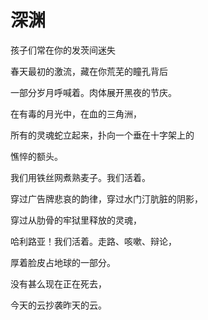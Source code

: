 # 深渊

孩子们常在你的发茨间迷失

春天最初的激流，藏在你荒芜的瞳孔背后

一部分岁月呼喊着。肉体展开黑夜的节庆。

在有毒的月光中，在血的三角洲，

所有的灵魂蛇立起来，扑向一个垂在十字架上的

憔悴的额头。

我们用铁丝网煮熟麦子。我们活着。

穿过广告牌悲哀的韵律，穿过水门汀肮脏的阴影，

穿过从肋骨的牢狱里释放的灵魂，

哈利路亚！我们活着。走路、咳嗽、辩论，

厚着脸皮占地球的一部分。

没有甚么现在正在死去，

今天的云抄袭昨天的云。





